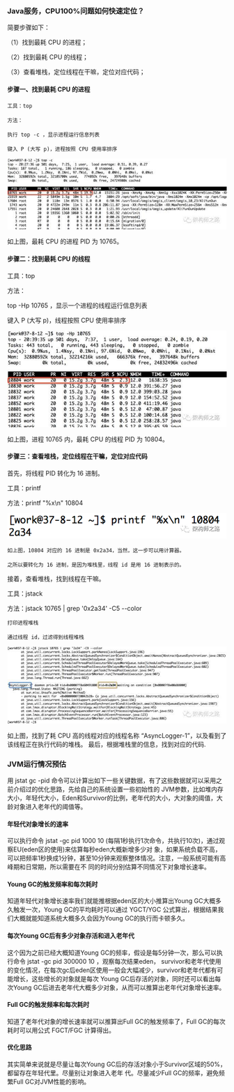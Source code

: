 ### Java服务，CPU100%问题如何快速定位？
  
  简要步骤如下：
  
  （1）找到最耗 CPU 的进程；
  
  （2）找到最耗 CPU 的线程；
  
  （3）查看堆栈，定位线程在干嘛，定位对应代码；
  
#### 步骤一、找到最耗 CPU 的进程

    工具：top
    
    方法：
    
    执行 top -c ，显示进程运行信息列表
    
    键入 P (大写 p)，进程按照 CPU 使用率排序
    
   ![](jvm.assets/cpu100-1.jpg)
   
   如上图，最耗 CPU 的进程 PID 为 10765。
   
#### 步骤二：找到最耗 CPU 的线程
   
   工具：top
   
   方法：
   
   top -Hp 10765 ，显示一个进程的线程运行信息列表
   
   键入 P (大写 p)，线程按照 CPU 使用率排序
   
   ![](jvm.assets/cpu100-2.jpg)
   
   如上图，进程 10765 内，最耗 CPU 的线程 PID 为 10804。
   
   
#### 步骤三：查看堆栈，定位线程在干嘛，定位对应代码

   首先，将线程 PID 转化为 16 进制。
   
   工具：printf
   
   方法：printf "%x\n" 10804
   
   ![](jvm.assets/cpu100-3.png)
   
    如上图，10804 对应的 16 进制是 0x2a34，当然，这一步可以用计算器。
   
    之所以要转化为 16 进制，是因为堆栈里，线程 id 是用 16 进制表示的。
   
   
   接着，查看堆栈，找到线程在干嘛。
   
   工具：jstack
   
   方法：jstack 10765 | grep '0x2a34' -C5 --color
   
    打印进程堆栈
   
    通过线程 id，过滤得到线程堆栈
    
   ![](jvm.assets/cpu100-4.jpg)
   
   如上图，找到了耗 CPU 高的线程对应的线程名称 “AsyncLogger-1”，以及看到了该线程正在执行代码的堆栈。
   最后，根据堆栈里的信息，找到对应的代码.
   
   
### JVM运行情况预估 

   用 jstat gc -pid 命令可以计算出如下一些关键数据，有了这些数据就可以采用之前介绍过的优化思路，先给自己的系统设置一些初始性的 JVM参数，比如堆内存大小，年轻代大小，Eden和Survivor的比例，老年代的大小，大对象的阈值，大龄对象进入老年代的阈值等。 

#### 年轻代对象增长的速率 
   
   可以执行命令 jstat -gc pid 1000 10 (每隔1秒执行1次命令，共执行10次)，通过观察EU(eden区的使用)来估算每秒eden大概新增多少对 象，如果系统负载不高，可以把频率1秒换成1分钟，甚至10分钟来观察整体情况。注意，一般系统可能有高峰期和日常期，所以需要在不 同的时间分别估算不同情况下对象增长速率。
   
#### Young GC的触发频率和每次耗时 
   
   知道年轻代对象增长速率我们就能推根据eden区的大小推算出Young GC大概多久触发一次，Young GC的平均耗时可以通过 YGCT/YGC 公式算出，根据结果我们大概就能知道系统大概多久会因为Young GC的执行而卡顿多久。

#### 每次Young GC后有多少对象存活和进入老年代 
   
   这个因为之前已经大概知道Young GC的频率，假设是每5分钟一次，那么可以执行命令 jstat -gc pid 300000 10 ，观察每次结果eden， survivor和老年代使用的变化情况，在每次gc后eden区使用一般会大幅减少，survivor和老年代都有可能增长，这些增长的对象就是每次 Young GC后存活的对象，同时还可以看出每次Young GC后进去老年代大概多少对象，从而可以推算出老年代对象增长速率。 

#### Full GC的触发频率和每次耗时 

知道了老年代对象的增长速率就可以推算出Full GC的触发频率了，Full GC的每次耗时可以用公式 FGCT/FGC 计算得出。 

#### 优化思路
   
   其实简单来说就是尽量让每次Young GC后的存活对象小于Survivor区域的50%，都留存在年轻代里。尽量别让对象进入老年 代。尽量减少Full GC的频率，避免频繁Full GC对JVM性能的影响。
   



